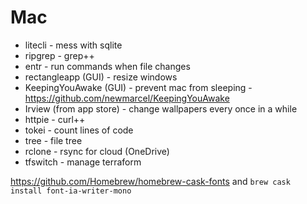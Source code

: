 # Mac

- litecli - mess with sqlite
- ripgrep - grep++
- entr - run commands when file changes
- rectangleapp (GUI) - resize windows
- KeepingYouAwake (GUI) - prevent mac from sleeping - https://github.com/newmarcel/KeepingYouAwake
- Irview (from app store) - change wallpapers every once in a while
- httpie - curl++
- tokei - count lines of code
- tree - file tree
- rclone - rsync for cloud (OneDrive)
- tfswitch - manage terraform

https://github.com/Homebrew/homebrew-cask-fonts and `brew cask install font-ia-writer-mono`

